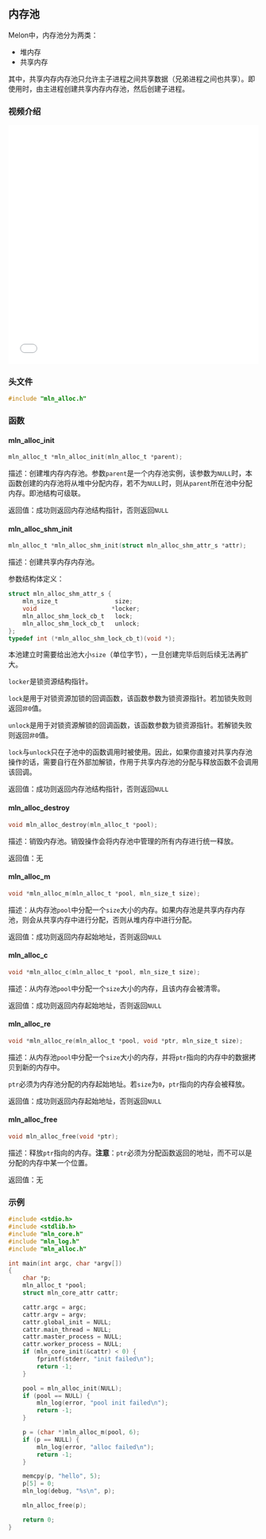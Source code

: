 ## 内存池

Melon中，内存池分为两类：

- 堆内存
- 共享内存

其中，共享内存内存池只允许主子进程之间共享数据（兄弟进程之间也共享）。即使用时，由主进程创建共享内存内存池，然后创建子进程。



### 视频介绍

<iframe src="//player.bilibili.com/player.html?bvid=BV1CP411W76u&page=1&autoplay=0" scrolling="no" border="0" frameborder="no" framespacing="0" allowfullscreen="true" height="480px" width="100%"> </iframe>



### 头文件

```c
#include "mln_alloc.h"
```



### 函数



#### mln_alloc_init

```c
mln_alloc_t *mln_alloc_init(mln_alloc_t *parent);
```

描述：创建堆内存内存池。参数`parent`是一个内存池实例，该参数为`NULL`时，本函数创建的内存池将从堆中分配内存，若不为`NULL`时，则从`parent`所在池中分配内存。即池结构可级联。

返回值：成功则返回内存池结构指针，否则返回`NULL`



#### mln_alloc_shm_init

```c
mln_alloc_t *mln_alloc_shm_init(struct mln_alloc_shm_attr_s *attr);
```

描述：创建共享内存内存池。

参数结构体定义：
```c
struct mln_alloc_shm_attr_s {
    mln_size_t                size;
    void                     *locker;
    mln_alloc_shm_lock_cb_t   lock;
    mln_alloc_shm_lock_cb_t   unlock;
};
typedef int (*mln_alloc_shm_lock_cb_t)(void *);
```

本池建立时需要给出池大小`size`（单位字节），一旦创建完毕后则后续无法再扩大。

`locker`是锁资源结构指针。

`lock`是用于对锁资源加锁的回调函数，该函数参数为锁资源指针。若加锁失败则返回`非0`值。

`unlock`是用于对锁资源解锁的回调函数，该函数参数为锁资源指针。若解锁失败则返回`非0`值。

`lock`与`unlock`只在子池中的函数调用时被使用。因此，如果你直接对共享内存池操作的话，需要自行在外部加解锁，作用于共享内存池的分配与释放函数不会调用该回调。

返回值：成功则返回内存池结构指针，否则返回`NULL`



#### mln_alloc_destroy

```c
void mln_alloc_destroy(mln_alloc_t *pool);
```

描述：销毁内存池。销毁操作会将内存池中管理的所有内存进行统一释放。

返回值：无



#### mln_alloc_m

```c
void *mln_alloc_m(mln_alloc_t *pool, mln_size_t size);
```

描述：从内存池`pool`中分配一个`size`大小的内存。如果内存池是共享内存内存池，则会从共享内存中进行分配，否则从堆内存中进行分配。

返回值：成功则返回内存起始地址，否则返回`NULL`



#### mln_alloc_c

```c
void *mln_alloc_c(mln_alloc_t *pool, mln_size_t size);
```

描述：从内存池`pool`中分配一个`size`大小的内存，且该内存会被清零。

返回值：成功则返回内存起始地址，否则返回`NULL`



#### mln_alloc_re

```c
void *mln_alloc_re(mln_alloc_t *pool, void *ptr, mln_size_t size);
```

描述：从内存池`pool`中分配一个`size`大小的内存，并将`ptr`指向的内存中的数据拷贝到新的内存中。

`ptr`必须为内存池分配的内存起始地址。若`size`为`0`，`ptr`指向的内存会被释放。

返回值：成功则返回内存起始地址，否则返回`NULL`



#### mln_alloc_free

```c
void mln_alloc_free(void *ptr);
```

描述：释放`ptr`指向的内存。**注意**：`ptr`必须为分配函数返回的地址，而不可以是分配的内存中某一个位置。

返回值：无



### 示例

```c
#include <stdio.h>
#include <stdlib.h>
#include "mln_core.h"
#include "mln_log.h"
#include "mln_alloc.h"

int main(int argc, char *argv[])
{
    char *p;
    mln_alloc_t *pool;
    struct mln_core_attr cattr;

    cattr.argc = argc;
    cattr.argv = argv;
    cattr.global_init = NULL;
    cattr.main_thread = NULL;
    cattr.master_process = NULL;
    cattr.worker_process = NULL;
    if (mln_core_init(&cattr) < 0) {
        fprintf(stderr, "init failed\n");
        return -1;
    }

    pool = mln_alloc_init(NULL);
    if (pool == NULL) {
        mln_log(error, "pool init failed\n");
        return -1;
    }

    p = (char *)mln_alloc_m(pool, 6);
    if (p == NULL) {
        mln_log(error, "alloc failed\n");
        return -1;
    }

    memcpy(p, "hello", 5);
    p[5] = 0;
    mln_log(debug, "%s\n", p);

    mln_alloc_free(p);

    return 0;
}
```

